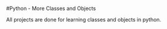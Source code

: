 #Python - More Classes and Objects

All projects are done for learning classes and objects in python.
